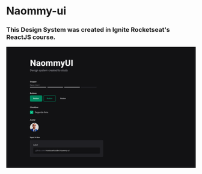 # Naommy-ui

### This Design System was created in Ignite Rocketseat's ReactJS course.

<img src="./cover.png" alt="Cover image" width="1024px" />
